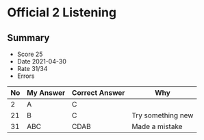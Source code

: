 # Official 2 Listening
## Summary
- Score 25
- Date 2021-04-30 
- Rate 31/34
- Errors


| No | My Answer | Correct Answer | Why |
|----|-----------|----------------|-----|
| 2 | A    | C          |  |
|21| B| C| Try something new|
|31| ABC|CDAB| Made a mistake|